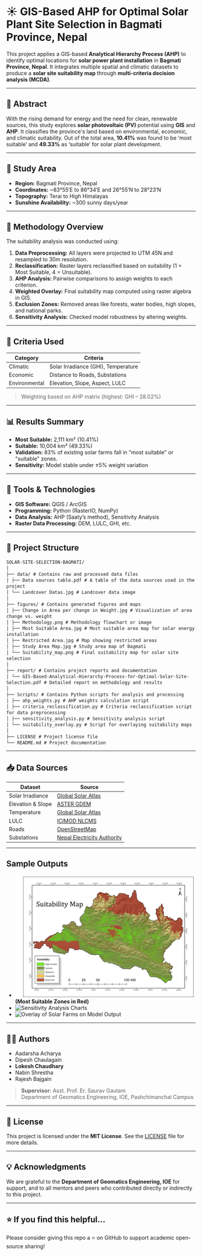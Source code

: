 # ☀️ GIS-Based AHP for Optimal Solar Plant Site Selection in Bagmati Province, Nepal

This project applies a GIS-based **Analytical Hierarchy Process (AHP)** to identify optimal locations for **solar power plant installation** in **Bagmati Province, Nepal**. It integrates multiple spatial and climatic datasets to produce a **solar site suitability map** through **multi-criteria decision analysis (MCDA)**.

---

## 📌 Abstract

With the rising demand for energy and the need for clean, renewable sources, this study explores **solar photovoltaic (PV)** potential using **GIS** and **AHP**. It classifies the province's land based on environmental, economic, and climatic suitability. Out of the total area, **10.41%** was found to be ‘most suitable’ and **49.33%** as ‘suitable’ for solar plant development.

---

## 📍 Study Area

- **Region:** Bagmati Province, Nepal  
- **Coordinates:** ~83°55′E to 86°34′E and 26°55′N to 28°23′N  
- **Topography:** Terai to High Himalayas  
- **Sunshine Availability:** ~300 sunny days/year

---

## 🧪 Methodology Overview

The suitability analysis was conducted using:

1. **Data Preprocessing:** All layers were projected to UTM 45N and resampled to 30m resolution.
2. **Reclassification:** Raster layers reclassified based on suitability (1 = Most Suitable, 4 = Unsuitable).
3. **AHP Analysis:** Pairwise comparisons to assign weights to each criterion.
4. **Weighted Overlay:** Final suitability map computed using raster algebra in GIS.
5. **Exclusion Zones:** Removed areas like forests, water bodies, high slopes, and national parks.
6. **Sensitivity Analysis:** Checked model robustness by altering weights.

---

## 🎯 Criteria Used

| Category     | Criteria                             |
|--------------|--------------------------------------|
| Climatic     | Solar Irradiance (GHI), Temperature  |
| Economic     | Distance to Roads, Substations       |
| Environmental| Elevation, Slope, Aspect, LULC       |

> Weighting based on AHP matrix (highest: GHI – 28.02%)

---

## 📊 Results Summary

- **Most Suitable:** 2,111 km² (10.41%)
- **Suitable:** 10,004 km² (49.33%)
- **Validation:** 83% of existing solar farms fall in "most suitable" or "suitable" zones.
- **Sensitivity:** Model stable under ±5% weight variation

---

## 🧠 Tools & Technologies

- **GIS Software:** QGIS / ArcGIS
- **Programming:** Python (RasterIO, NumPy)
- **Data Analysis:** AHP (Saaty’s method), Sensitivity Analysis
- **Raster Data Processing:** DEM, LULC, GHI, etc.

---

## 📂 Project Structure

```
SOLAR-SITE-SELECTION-BAGMATI/
│
├── data/ # Contains raw and processed data files
│ ├── Data sources table.pdf # A table of the data sources used in the project
│ └── Landcover Datas.jpg # Landcover data image
│
├── figures/ # Contains generated figures and maps
│ ├── Change in Area per change in Weight.jpg # Visualization of area change vs. weight
│ ├── Methodology.png # Methodology flowchart or image
│ ├── Most Suitable Area.jpg # Most suitable area map for solar energy installation
│ ├── Restricted Area.jpg # Map showing restricted areas
│ ├── Study Area Map.jpg # Study area map of Bagmati
│ └── Suitability_map.png # Final suitability map for solar site selection
│
├── report/ # Contains project reports and documentation
│ └── GIS-Based-Analytical-Hierarchy-Process-for-Optimal-Solar-Site-Selection.pdf # Detailed report on methodology and results
│
├── Scripts/ # Contains Python scripts for analysis and processing
│ ├── ahp_weights.py # AHP weights calculation script
│ ├── criteria_reclassification.py # Criteria reclassification script for data preprocessing
│ ├── sensitivity_analysis.py # Sensitivity analysis script
│ └── suitability_overlay.py # Script for overlaying suitability maps
│
├── LICENSE # Project license file
└── README.md # Project documentation
```


---

## 📥 Data Sources

| Dataset               | Source                                    |
|------------------------|-------------------------------------------|
| Solar Irradiance       | [Global Solar Atlas](https://globalsolaratlas.info/)  
| Elevation & Slope      | [ASTER GDEM](https://search.earthdata.nasa.gov)  
| Temperature            | [Global Solar Atlas](https://globalsolaratlas.info/)  
| LULC                  | [ICIMOD NLCMS](https://rds.icimod.org)  
| Roads                 | [OpenStreetMap](https://www.openstreetmap.org)  
| Substations           | [Nepal Electricity Authority](https://nea.org.np)

---

## Sample Outputs

- ![Suitability Map](figures/Suitability_map.png) **(Most Suitable Zones in Red)**
- ![Sensitivity Analysis Charts](figures/sensitivity_analysis_chart.png)
- ![Overlay of Solar Farms on Model Output](figures/solar_farm_overlay.png)

---

## 👨‍💻 Authors

- Aadarsha Acharya  
- Dipesh Chaulagain  
- **Lokesh Chaudhary**  
- Nabin Shrestha  
- Rajesh Bajgain  

> **Supervisor:** Asst. Prof. Er. Saurav Gautam  
> Department of Geomatics Engineering, IOE, Pashchimanchal Campus

---

## 📜 License

This project is licensed under the **MIT License**. See the [LICENSE](LICENSE) file for more details.

---

## 💡 Acknowledgments

We are grateful to the **Department of Geomatics Engineering, IOE** for support, and to all mentors and peers who contributed directly or indirectly to this project.

---

## ⭐️ If you find this helpful...

Please consider giving this repo a ⭐️ on GitHub to support academic open-source sharing!

